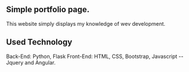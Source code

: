 
## Simple portfolio page.
This website simply displays my knowledge of wev development.

## Used Technology
Back-End: Python, Flask 
Front-End: HTML, CSS, Bootstrap, Javascript -- Jquery and Angular.



